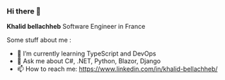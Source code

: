 ### Hi there 👋

**Khalid bellachheb** Software Engineer in France

Some stuff about me : 

- 🌱 I’m currently learning TypeScript and DevOps
- 💬 Ask me about C#, .NET, Python, Blazor, Django
- 📫 How to reach me: https://www.linkedin.com/in/khalid-bellachheb/ 
